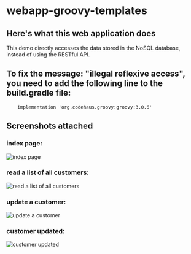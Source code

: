 # webapp-groovy-templates

## Here's what this web application does
This demo directly accesses the data stored in the NoSQL database, instead of using the RESTful API.

## To fix the message: "illegal reflexive access", you need to add the following line to the build.gradle file:
```
	implementation 'org.codehaus.groovy:groovy:3.0.6'
```

## Screenshots attached

### index page:

![index page](https://github.com/paolomococci/webapp-workshop/blob/master/webapp-groovy-templates/screenshot/webapp-groovy-templates_index.png)

### read a list of all customers:

![read a list of all customers](https://github.com/paolomococci/webapp-workshop/blob/master/webapp-groovy-templates/screenshot/webapp-groovy-templates_read_all_customers.png)

### update a customer:

![update a customer]()

### customer updated:

![customer updated]()
